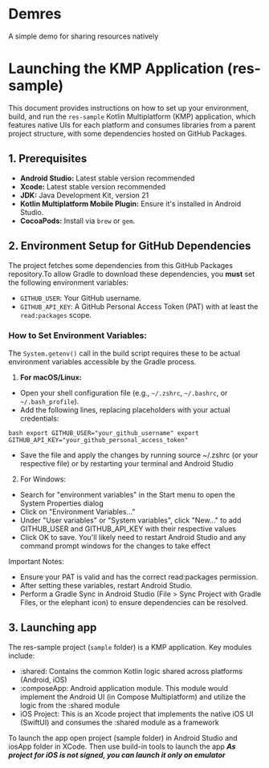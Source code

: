 # Demres
A simple demo for sharing resources natively

# Launching the KMP Application (res-sample)

This document provides instructions on how to set up your environment, build, and run the `res-sample` Kotlin Multiplatform (KMP) application, which features native UIs for each platform and consumes libraries from a parent project structure, with some dependencies hosted on GitHub Packages.

## 1. Prerequisites

*   **Android Studio:** Latest stable version recommended
*   **Xcode:** Latest stable version recommended
*   **JDK:** Java Development Kit, version 21
*   **Kotlin Multiplatform Mobile Plugin:** Ensure it's installed in Android Studio.
*   **CocoaPods:** Install via `brew` or `gem`.

## 2. Environment Setup for GitHub Dependencies

The project fetches some dependencies from this GitHub Packages repository.To allow Gradle to download these dependencies, you **must** set the following environment variables:

*   `GITHUB_USER`: Your GitHub username.
*   `GITHUB_API_KEY`: A GitHub Personal Access Token (PAT) with at least the `read:packages` scope.

### How to Set Environment Variables:

The `System.getenv()` call in the build script requires these to be actual environment variables accessible by the Gradle process.

1.  **For macOS/Linux:**
*   Open your shell configuration file (e.g., `~/.zshrc`, `~/.bashrc`, or `~/.bash_profile`).
*   Add the following lines, replacing placeholders with your actual credentials:
    
```
bash export GITHUB_USER="your_github_username" export GITHUB_API_KEY="your_github_personal_access_token"
```
*   Save the file and apply the changes by running source ~/.zshrc (or your respective file) or by restarting your terminal and Android Studio


2. For Windows:
*   Search for "environment variables" in the Start menu to open the System Properties dialog
*   Click on "Environment Variables..."
*   Under "User variables" or "System variables", click "New..." to add GITHUB_USER and GITHUB_API_KEY with their respective values
*   Click OK to save. You'll likely need to restart Android Studio and any command prompt windows for the changes to take effect

   Important Notes:
*   Ensure your PAT is valid and has the correct read:packages permission.
*   After setting these variables, restart Android Studio.
*   Perform a Gradle Sync in Android Studio (File > Sync Project with Gradle Files, or the elephant icon) to ensure dependencies can be resolved.


## 3. Launching app

The res-sample project (`sample` folder) is a KMP application. Key modules include:
* :shared: Contains the common Kotlin logic shared across platforms (Android, iOS)
* :composeApp: Android application module. This module would implement the Android UI (in Compose Multiplatform) and utilize the logic from the :shared module
* iOS Project: This is an Xcode project that implements the native iOS UI (SwiftUI) and consumes the :shared module as a framework

To launch the app open project (sample folder) in Android Studio and iosApp folder in XCode. Then use build-in tools to launch the app
***As project for iOS is not signed, you can launch it only on emulator***


